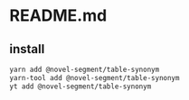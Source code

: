 # README.md

    

## install

```bash
yarn add @novel-segment/table-synonym
yarn-tool add @novel-segment/table-synonym
yt add @novel-segment/table-synonym
```

